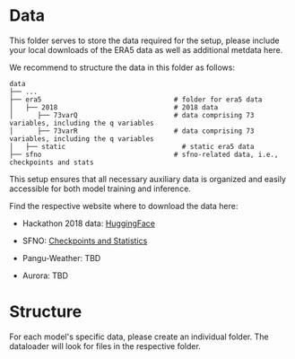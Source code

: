 # Data

This folder serves to store the data required for the setup, please include your local downloads of the ERA5 data as well as additional metdata here.

We recommend to structure the data in this folder as follows: 

```
data
├── ...
├── era5                                 # folder for era5 data
│   ├── 2018                             # 2018 data
│      ├── 73varQ                        # data comprising 73 variables, including the q variables
│      ├── 73varR                        # data comprising 73 variables, including the q variables
│   ├── static                             # static era5 data
├── sfno                                 # sfno-related data, i.e., checkpoints and stats
```

This setup ensures that all necessary auxiliary data is organized and easily accessible for both model training and inference.

Find the respective website where to download the data here:

- Hackathon 2018 data: [HuggingFace](https://huggingface.co/datasets/franzigrkn/thinking_earth_hackathon_bids2025/tree/main/2018)

- SFNO: [Checkpoints and Statistics](https://catalog.ngc.nvidia.com/orgs/nvidia/teams/modulus/models/sfno_73ch_small)

- Pangu-Weather: TBD

- Aurora: TBD

# Structure

For each model's specific data, please create an individual folder. The dataloader will look for files in the respective folder. 